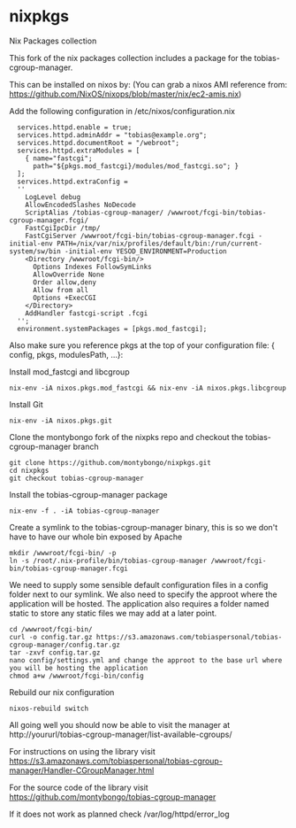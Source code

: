 nixpkgs
=======

Nix Packages collection

This fork of the nix packages collection includes a package for the tobias-cgroup-manager.

This can be installed on nixos by: (You can grab a nixos AMI reference from: https://github.com/NixOS/nixops/blob/master/nix/ec2-amis.nix)

Add the following configuration in  /etc/nixos/configuration.nix

```
  services.httpd.enable = true;
  services.httpd.adminAddr = "tobias@example.org";
  services.httpd.documentRoot = "/webroot";
  services.httpd.extraModules = [
    { name="fastcgi";
      path="${pkgs.mod_fastcgi}/modules/mod_fastcgi.so"; }
  ];
  services.httpd.extraConfig = 
  ''
    LogLevel debug
    AllowEncodedSlashes NoDecode
    ScriptAlias /tobias-cgroup-manager/ /wwwroot/fcgi-bin/tobias-cgroup-manager.fcgi/
    FastCgiIpcDir /tmp/
    FastCgiServer /wwwroot/fcgi-bin/tobias-cgroup-manager.fcgi -initial-env PATH=/nix/var/nix/profiles/default/bin:/run/current-system/sw/bin -initial-env YESOD_ENVIRONMENT=Production
    <Directory /wwwroot/fcgi-bin/>
      Options Indexes FollowSymLinks
      AllowOverride None
      Order allow,deny
      Allow from all
      Options +ExecCGI
    </Directory>
    AddHandler fastcgi-script .fcgi
  ''; 
  environment.systemPackages = [pkgs.mod_fastcgi];

```

Also make sure you reference pkgs at the top of your configuration file:
{ config, pkgs, modulesPath, ...}:


Install mod_fastcgi and libcgroup

```
nix-env -iA nixos.pkgs.mod_fastcgi && nix-env -iA nixos.pkgs.libcgroup
```

Install Git

```
nix-env -iA nixos.pkgs.git
```

Clone the montybongo fork of the nixpks repo and checkout the tobias-cgroup-manager branch

```
git clone https://github.com/montybongo/nixpkgs.git
cd nixpkgs
git checkout tobias-cgroup-manager
```

Install the tobias-cgroup-manager package

```
nix-env -f . -iA tobias-cgroup-manager
```

Create a symlink to the tobias-cgroup-manager binary, this is so we don't have to have our whole bin exposed by Apache

```
mkdir /wwwroot/fcgi-bin/ -p
ln -s /root/.nix-profile/bin/tobias-cgroup-manager /wwwroot/fcgi-bin/tobias-cgroup-manager.fcgi
```   

We need to supply some sensible default configuration files in a config folder next to our symlink. We also need to specify the approot where the application will be hosted. The application also requires a folder named static to store any static files we may add at a later point.

```
cd /wwwroot/fcgi-bin/
curl -o config.tar.gz https://s3.amazonaws.com/tobiaspersonal/tobias-cgroup-manager/config.tar.gz
tar -zxvf config.tar.gz 
nano config/settings.yml and change the approot to the base url where you will be hosting the application
chmod a+w /wwwroot/fcgi-bin/config
```

Rebuild our nix configuration

```
nixos-rebuild switch
```

All going well you should now be able to visit the manager at http://yoururl/tobias-cgroup-manager/list-available-cgroups/

For instructions on using the library visit https://s3.amazonaws.com/tobiaspersonal/tobias-cgroup-manager/Handler-CGroupManager.html

For the source code of the library visit https://github.com/montybongo/tobias-cgroup-manager

If it does not work as planned check /var/log/httpd/error_log
